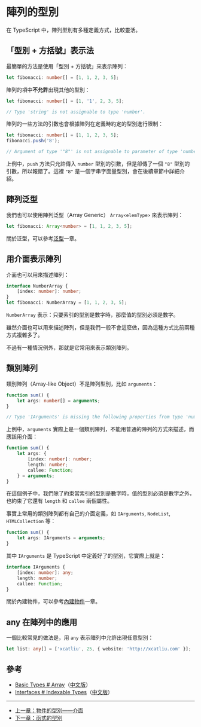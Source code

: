 # 陣列的型別

在 TypeScript 中，陣列型別有多種定義方式，比較靈活。

## 「型別 + 方括號」表示法

最簡單的方法是使用「型別 + 方括號」來表示陣列：

```ts
let fibonacci: number[] = [1, 1, 2, 3, 5];
```

陣列的項中**不允許**出現其他的型別：

```ts
let fibonacci: number[] = [1, '1', 2, 3, 5];

// Type 'string' is not assignable to type 'number'.
```

陣列的一些方法的引數也會根據陣列在定義時約定的型別進行限制：

```ts
let fibonacci: number[] = [1, 1, 2, 3, 5];
fibonacci.push('8');

// Argument of type '"8"' is not assignable to parameter of type 'number'.
```

上例中，`push` 方法只允許傳入 `number` 型別的引數，但是卻傳了一個 `"8"` 型別的引數，所以報錯了。這裡 `"8"` 是一個字串字面量型別，會在後續章節中詳細介紹。

## 陣列泛型

我們也可以使用陣列泛型（Array Generic） `Array<elemType>` 來表示陣列：

```ts
let fibonacci: Array<number> = [1, 1, 2, 3, 5];
```

關於泛型，可以參考[泛型](../advanced/generics.md)一章。

## 用介面表示陣列

介面也可以用來描述陣列：

```ts
interface NumberArray {
    [index: number]: number;
}
let fibonacci: NumberArray = [1, 1, 2, 3, 5];
```

`NumberArray` 表示：只要索引的型別是數字時，那麼值的型別必須是數字。

雖然介面也可以用來描述陣列，但是我們一般不會這麼做，因為這種方式比前兩種方式複雜多了。

不過有一種情況例外，那就是它常用來表示類別陣列。

## 類別陣列

類別陣列（Array-like Object）不是陣列型別，比如 `arguments`：

```ts
function sum() {
    let args: number[] = arguments;
}

// Type 'IArguments' is missing the following properties from type 'number[]': pop, push, concat, join, and 24 more.
```

上例中，`arguments` 實際上是一個類別陣列，不能用普通的陣列的方式來描述，而應該用介面：

```ts
function sum() {
    let args: {
        [index: number]: number;
        length: number;
        callee: Function;
    } = arguments;
}
```

在這個例子中，我們除了約束當索引的型別是數字時，值的型別必須是數字之外，也約束了它還有 `length` 和 `callee` 兩個屬性。

事實上常用的類別陣列都有自己的介面定義，如 `IArguments`, `NodeList`, `HTMLCollection` 等：

```ts
function sum() {
    let args: IArguments = arguments;
}
```

其中 `IArguments` 是 TypeScript 中定義好了的型別，它實際上就是：

```ts
interface IArguments {
    [index: number]: any;
    length: number;
    callee: Function;
}
```

關於內建物件，可以參考[內建物件](./built-in-objects.md)一章。

## any 在陣列中的應用

一個比較常見的做法是，用 `any` 表示陣列中允許出現任意型別：

```ts
let list: any[] = ['xcatliu', 25, { website: 'http://xcatliu.com' }];
```

## 參考

- [Basic Types # Array](http://www.typescriptlang.org/docs/handbook/basic-types.html#array)（[中文版](https://zhongsp.gitbooks.io/typescript-handbook/content/doc/handbook/Basic%20Types.html#陣列)）
- [Interfaces # Indexable Types](http://www.typescriptlang.org/docs/handbook/interfaces.html#indexable-types)（[中文版](https://zhongsp.gitbooks.io/typescript-handbook/content/doc/handbook/Interfaces.html#陣列型別)）

---

- [上一章：物件的型別——介面](type-of-object-interfaces.md)
- [下一章：函式的型別](type-of-function.md)
